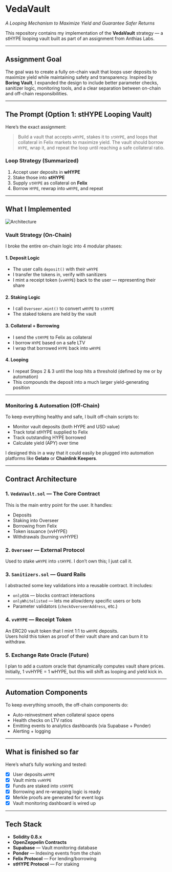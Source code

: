 # VedaVault

*A Looping Mechanism to Maximize Yield and Guarantee Safer Returns*

This repository contains my implementation of the **VedaVault** strategy — a stHYPE looping vault built as part of an assignment from Anthias Labs.

---

## Assignment Goal

The goal was to create a fully on-chain vault that loops user deposits to maximize yield while maintaining safety and transparency. Inspired by **Boring Vault**, I expanded the design to include better parameter checks, sanitizer logic, monitoring tools, and a clear separation between on-chain and off-chain responsibilities.

---

## The Prompt (Option 1: stHYPE Looping Vault)

Here’s the exact assignment:

> Build a vault that accepts `wHYPE`, stakes it to `stHYPE`, and loops that collateral in Felix markets to maximize yield. The vault should borrow `HYPE`, wrap it, and repeat the loop until reaching a safe collateral ratio.  

### Loop Strategy (Summarized)

1. Accept user deposits in **wHYPE**
2. Stake those into **stHYPE**
3. Supply `stHYPE` as collateral on **Felix**
4. Borrow `HYPE`, rewrap into `wHYPE`, and repeat

---

## What I Implemented

![Architecture](https://github.com/0xfabb/veda-vault/tree/main/src/images/architecture.png)

### Vault Strategy (On-Chain)

I broke the entire on-chain logic into 4 modular phases:

#### 1. Deposit Logic

- The user calls `deposit()` with their `wHYPE`
- I transfer the tokens in, verify with sanitizers
- I mint a receipt token (`vvHYPE`) back to the user — representing their share

#### 2. Staking Logic

- I call `Overseer.mint()` to convert `wHYPE` to `stHYPE`
- The staked tokens are held by the vault

#### 3. Collateral + Borrowing

- I send the `stHYPE` to Felix as collateral
- I borrow `HYPE` based on a safe LTV
- I wrap that borrowed `HYPE` back into `wHYPE`

#### 4. Looping

- I repeat Steps 2 & 3 until the loop hits a threshold (defined by me or by automation)
- This compounds the deposit into a much larger yield-generating position

---

### Monitoring & Automation (Off-Chain)

To keep everything healthy and safe, I built off-chain scripts to:

- Monitor vault deposits (both HYPE and USD value)
- Track total stHYPE supplied to Felix
- Track outstanding HYPE borrowed
- Calculate yield (APY) over time

I designed this in a way that it could easily be plugged into automation platforms like **Gelato** or **Chainlink Keepers**.

---

## Contract Architecture

### 1. `VedaVault.sol` — The Core Contract

This is the main entry point for the user. It handles:

- Deposits
- Staking into Overseer
- Borrowing from Felix
- Token issuance (vvHYPE)
- Withdrawals (burning vvHYPE)

### 2. `Overseer` — External Protocol

Used to stake `wHYPE` into `stHYPE`. I don’t own this; I just call it.

### 3. `Sanitizers.sol` — Guard Rails

I abstracted some key validations into a reusable contract. It includes:

- `onlyEOA` — blocks contract interactions
- `onlyWhitelisted` — lets me allow/deny specific users or bots
- Parameter validators (`checkOverseerAddress`, etc.)

### 4. `vvHYPE` — Receipt Token

An ERC20 vault token that I mint 1:1 to `wHYPE` deposits.  
Users hold this token as proof of their vault share and can burn it to withdraw.

### 5. Exchange Rate Oracle (Future)

I plan to add a custom oracle that dynamically computes vault share prices. Initially, 1 vvHYPE = 1 wHYPE, but this will shift as looping and yield kick in.

---

## Automation Components

To keep everything smooth, the off-chain components do:

- Auto-reinvestment when collateral space opens
- Health checks on LTV ratios
- Emitting events to analytics dashboards (via Supabase + Ponder)
- Alerting + logging

---

## What is finished so far 

Here’s what’s fully working and tested:

- [x] User deposits `wHYPE`
- [x] Vault mints `vvHYPE`
- [x] Funds are staked into `stHYPE`
- [x] Borrowing and re-wrapping logic is ready
- [x] Merkle proofs are generated for event logs
- [x] Vault monitoring dashboard is wired up

---

## Tech Stack

- **Solidity 0.8.x**
- **OpenZeppelin Contracts**
- **Supabase** — Vault monitoring database
- **Ponder** — Indexing events from the chain
- **Felix Protocol** — For lending/borrowing
- **stHYPE Protocol** — For staking
